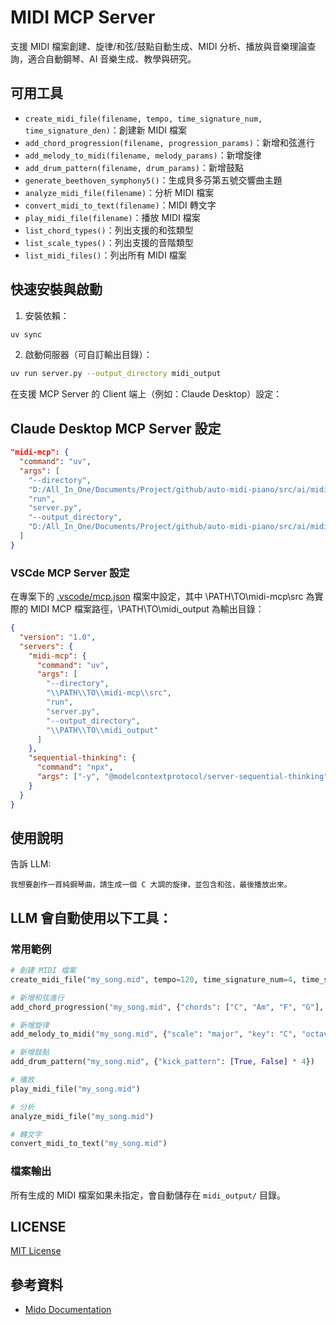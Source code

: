 # MIDI MCP Server

支援 MIDI 檔案創建、旋律/和弦/鼓點自動生成、MIDI 分析、播放與音樂理論查詢，適合自動鋼琴、AI 音樂生成、教學與研究。

## 可用工具

- `create_midi_file(filename, tempo, time_signature_num, time_signature_den)`：創建新 MIDI 檔案
- `add_chord_progression(filename, progression_params)`：新增和弦進行
- `add_melody_to_midi(filename, melody_params)`：新增旋律
- `add_drum_pattern(filename, drum_params)`：新增鼓點
- `generate_beethoven_symphony5()`：生成貝多芬第五號交響曲主題
- `analyze_midi_file(filename)`：分析 MIDI 檔案
- `convert_midi_to_text(filename)`：MIDI 轉文字
- `play_midi_file(filename)`：播放 MIDI 檔案
- `list_chord_types()`：列出支援的和弦類型
- `list_scale_types()`：列出支援的音階類型
- `list_midi_files()`：列出所有 MIDI 檔案

## 快速安裝與啟動

1. 安裝依賴：

```bash
uv sync
```

2. 啟動伺服器（可自訂輸出目錄）：

```bash
uv run server.py --output_directory midi_output
```

在支援 MCP Server 的 Client 端上（例如：Claude Desktop）設定：

## Claude Desktop MCP Server 設定

```json
"midi-mcp": {
  "command": "uv",
  "args": [
    "--directory",
    "D:/All_In_One/Documents/Project/github/auto-midi-piano/src/ai/midi-mcp/",
    "run",
    "server.py",
    "--output_directory",
    "D:/All_In_One/Documents/Project/github/auto-midi-piano/src/ai/midi-mcp/midi_output"
  ]
}
```

### VSCde MCP Server 設定

在專案下的 [.vscode/mcp.json](.vscode/mcp.json) 檔案中設定，其中 \\PATH\\TO\\midi-mcp\\src 為實際的 MIDI MCP 檔案路徑，\\PATH\\TO\\midi_output 為輸出目錄：

```json
{
  "version": "1.0",
  "servers": {
    "midi-mcp": {
      "command": "uv",
      "args": [
        "--directory",
        "\\PATH\\TO\\midi-mcp\\src",
        "run",
        "server.py",
        "--output_directory",
        "\\PATH\\TO\\midi_output"
      ]
    },
    "sequential-thinking": {
      "command": "npx",
      "args": ["-y", "@modelcontextprotocol/server-sequential-thinking"]
    }
  }
}
```

## 使用說明

告訴 LLM:

```
我想要創作一首純鋼琴曲，請生成一個 C 大調的旋律，並包含和弦，最後播放出來。
```

## LLM 會自動使用以下工具：

### 常用範例

```python
# 創建 MIDI 檔案
create_midi_file("my_song.mid", tempo=120, time_signature_num=4, time_signature_den=4)

# 新增和弦進行
add_chord_progression("my_song.mid", {"chords": ["C", "Am", "F", "G"], "duration_per_chord": 1920, "octave": 3})

# 新增旋律
add_melody_to_midi("my_song.mid", {"scale": "major", "key": "C", "octave": 5, "note_count": 32})

# 新增鼓點
add_drum_pattern("my_song.mid", {"kick_pattern": [True, False] * 4})

# 播放
play_midi_file("my_song.mid")

# 分析
analyze_midi_file("my_song.mid")

# 轉文字
convert_midi_to_text("my_song.mid")
```

### 檔案輸出

所有生成的 MIDI 檔案如果未指定，會自動儲存在 `midi_output/` 目錄。

## LICENSE

[MIT License](LICENSE)

## 參考資料

- [Mido Documentation](https://mido.readthedocs.io/en/stable/)
